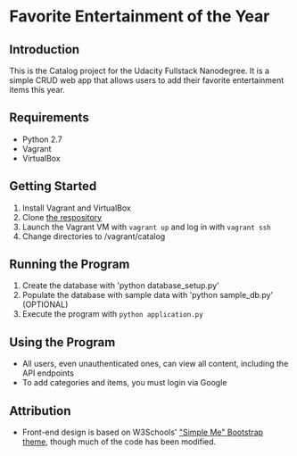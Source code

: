 # Favorite Entertainment of the Year

## Introduction
This is the Catalog project for the Udacity Fullstack Nanodegree. 
It is a simple CRUD web app that allows users to add their favorite entertainment items this year.

## Requirements
* Python 2.7
* Vagrant
* VirtualBox

## Getting Started
1. Install Vagrant and VirtualBox
2. Clone [the respository](https://github.com/colbeezy/fullstack-nanodegree-vm)
3. Launch the Vagrant VM with `vagrant up` and log in with `vagrant ssh`
4. Change directories to /vagrant/catalog

## Running the Program

1. Create the database with 'python database_setup.py'
2. Populate the database with sample data with 'python sample_db.py' (OPTIONAL)
3. Execute the program with `python application.py`

## Using the Program
* All users, even unauthenticated ones, can view all content, including the API endpoints
* To add categories and items, you must login via Google

## Attribution
* Front-end design is based on W3Schools' ["Simple Me" Bootstrap theme](https://github.com/colbeezy/fullstack-nanodegree-vm), though much of the code has been modified.